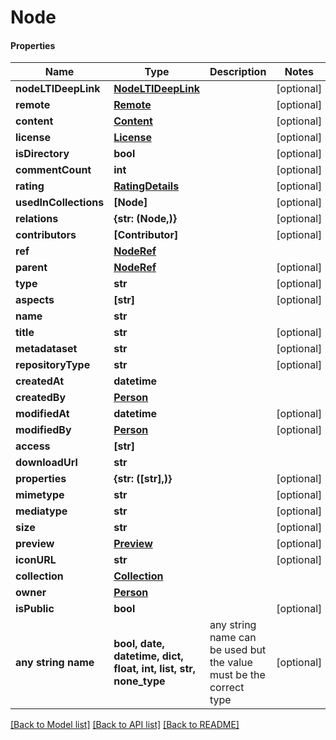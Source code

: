# Node

#### Properties
Name | Type | Description | Notes
------------ | ------------- | ------------- | -------------
**nodeLTIDeepLink** | [**NodeLTIDeepLink**](NodeLTIDeepLink.md) |  | [optional] 
**remote** | [**Remote**](Remote.md) |  | [optional] 
**content** | [**Content**](Content.md) |  | [optional] 
**license** | [**License**](License.md) |  | [optional] 
**isDirectory** | **bool** |  | [optional] 
**commentCount** | **int** |  | [optional] 
**rating** | [**RatingDetails**](RatingDetails.md) |  | [optional] 
**usedInCollections** | **[Node]** |  | [optional] 
**relations** | **{str: (Node,)}** |  | [optional] 
**contributors** | **[Contributor]** |  | [optional] 
**ref** | [**NodeRef**](NodeRef.md) |  | 
**parent** | [**NodeRef**](NodeRef.md) |  | [optional] 
**type** | **str** |  | [optional] 
**aspects** | **[str]** |  | [optional] 
**name** | **str** |  | 
**title** | **str** |  | [optional] 
**metadataset** | **str** |  | [optional] 
**repositoryType** | **str** |  | [optional] 
**createdAt** | **datetime** |  | 
**createdBy** | [**Person**](Person.md) |  | 
**modifiedAt** | **datetime** |  | [optional] 
**modifiedBy** | [**Person**](Person.md) |  | [optional] 
**access** | **[str]** |  | 
**downloadUrl** | **str** |  | 
**properties** | **{str: ([str],)}** |  | [optional] 
**mimetype** | **str** |  | [optional] 
**mediatype** | **str** |  | [optional] 
**size** | **str** |  | [optional] 
**preview** | [**Preview**](Preview.md) |  | [optional] 
**iconURL** | **str** |  | [optional] 
**collection** | [**Collection**](Collection.md) |  | 
**owner** | [**Person**](Person.md) |  | 
**isPublic** | **bool** |  | [optional] 
**any string name** | **bool, date, datetime, dict, float, int, list, str, none_type** | any string name can be used but the value must be the correct type | [optional]

[[Back to Model list]](../README.md#documentation-for-models) [[Back to API list]](../README.md#documentation-for-api-endpoints) [[Back to README]](../README.md)

